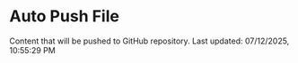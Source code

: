 # Auto Push File

Content that will be pushed to GitHub repository.
Last updated: 07/12/2025, 10:55:29 PM